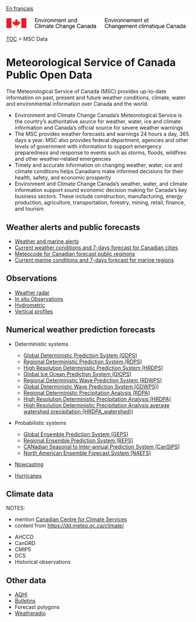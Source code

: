 [En français](readme_fr.md)

![ECCC logo](../img_eccc-logo.png)

[TOC](../readme_en.md) > MSC Data


# Meteorological Service of Canada Public Open Data

The Meteorological Service of Canada (MSC) provides up-to-date information on past, present and future weather conditions, climate, water and environmental information over Canada and the world.

* Environment and Climate Change Canada’s Meteorological Service is the country’s authoritative source for weather, water, ice and climate information and Canada’s official source for severe weather warnings
* The MSC provides weather forecasts and warnings 24 hours a day, 365 days a year. MSC also provides federal department, agencies and other levels of government with information to support emergency preparedness and response to events such as storms, floods, wildfires and other weather-related emergencies
* Timely and accurate information on changing weather, water, ice and climate conditions helps Canadians make informed decisions for their health, safety, and economic prosperity
* Environment and Climate Change Canada’s weather, water, and climate information support sound economic decision making for Canada’s key business sectors. These include construction, manufacturing, energy production, agriculture, transportation, forestry, mining, retail, finance, and tourism

## Weather alerts and public forecasts

* [Weather and marine alerts](pub_forecast/readme_alerts_en)
* [Current weather conditions and 7-days forecast for Canadian cities](pub-forecast/readme_currentweather-cond_en)
* [Meteocode for Canadian forecast public reginons ](pub_forecast/readme_meteocode_en.md)
* [Current marine conditions and 7-days forecast for marine regions](pub_forecast/readme_currentmarine-cond_en)

## Observations 

* [Weather radar](obs_radar/readme_radar_en.md)
* [In situ Observations](obs_station/readme_observation_en.md)
* [Hydrometric](obs_hydrometric/readme_hydrometric_en.md)
* [Vertical profiles](obs_vertical-profiles/readme_forecast-vertical-pfl_en.md)


## Numerical weather prediction forecasts

* Deterministic systems
  * [Global Deterministic Prediction System (GDPS)](nwp_gdps/readme_en.md)
  * [Regional Deterministic Prediction System (RDPS)](nwp_rdps/readme_rdps_en.md)
  * [High Resolution Deterministic Prediction System (HRDPS)](nwp_hrdps/readme_hrdps_en.md)
  * [Global Ice Ocean Prediction System (GIOPS)](nwp_giops/readme_giops_en.md)
  * [Regional Deterministic Wave Prediction System (RDWPS)](nwp_rdwps/readme_rdwps_en.md)
  * [Global Deterministic Wave Prediction System (GDWPS)](nwp_gdwps/readme_gdwps_en.md))
  * [Regional Deterministic Precipitation Analysis (RDPA)](nwp_rdpa/readme_rdps_en.md)
  * [High Resolution Deterministic Precipitation Analysis (HRDPA)](nwp_hrdpa/readme-hrdpa_en.md)
  * [High Resolution Deterministic Precipitation Analysis average watershed precipitation {HRDPA_watershed)](nwp_hrdpa-watershed/readme_hrdpa-watershed_en.md))
* Probabilistic systems
  * [Global Ensemble Prediction System (GEPS)](nwp_geps/readme_geps_en.md)
  * [Regional Ensemble Prediction System (REPS)](nwp_reps/readme_reps_en.md)
  * [CANadian Seasonal to Inter-annual Prediction System (CanSIPS)](nwp_cansips/readme_cansips_en.md)
  * [North American Ensemble Forecast System (NAEFS)](nwp_naefs/readme_naefs_en.md)

* [Nowcasting](nowcasting/geomet-nowcasting_en.md)
* [Hurricanes](hurricanes/geomet-hurricanes_en.md)

## Climate data

NOTES:
- mention [Canadian Centre for Climate Services](https://canada.ca/climate-services)
- content from https://dd.meteo.gc.ca/climate/

* AHCCD
* CanGRD
* CMIP5
* DCS
* Historical observations

## Other data

* [AQHI](aqhi/readme_aqhi_en.md)
* [Bulletins](bulletins/readme_bulletins_en.md)
* Forecast polygons
* [Weatheradio](weatheradio/geomet-weatheradio_en.md)
